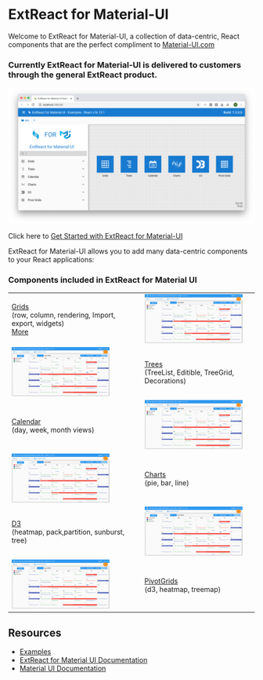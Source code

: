 # ExtReact for Material-UI

Welcome to ExtReact for Material-UI, a collection of data-centric, React components that are the perfect compliment to [Material-UI.com](https://material-ui.com/)

### Currently ExtReact for Material-UI is delivered to customers through the general ExtReact product.

<img src="examples.png" xheight="400" xwidth="800" >

Click here to [Get Started with ExtReact for Material-UI](ExtReact_for_Material-UI_GETTING_STARTED.md)

ExtReact for Material-UI allows you to add many data-centric components to your React applications:



### Components included in ExtReact for Material UI

|  |  |
| ------------- | ------------- |
| [Grids](http://se.sencha.com/ext-react-material-ui-examples/#/grids) <br/>(row, column, rendering, Import, export, widgets)<br/>[More](https://staging.sencha.com/grid/) | <img src="calendar.png" height="100" width="200" >|
| <img src="calendar.png" height="100" width="200" >                                               | [Trees](http://se.sencha.com/ext-react-material-ui-examples/#/trees)<br/>(TreeList, Editible, TreeGrid, Decorations)                                          |
| [Calendar](http://se.sencha.com/ext-react-material-ui-examples/#/calendar)<br/>(day, week, month views)                                                                     | <img src="calendar.png" height="100" width="200" >|
| <img src="calendar.png" height="100" width="200" >                                                    | [Charts](http://se.sencha.com/ext-react-material-ui-examples/#/charts)<br/>(pie, bar, line)                           |
| [D3](http://se.sencha.com/ext-react-material-ui-examples/#/d3)<br/>(heatmap, pack,partition, sunburst, tree)                                           | <img src="calendar.png" height="100" width="200" >|
| <img src="calendar.png" height="100" width="200" >                                                    | [PivotGrids](http://se.sencha.com/ext-react-material-ui-examples/#/pivot_grids)<br/>(d3, heatmap, treemap)                  |


## Resources

- [Examples](http://se.sencha.com/ext-react-material-ui-examples/)
- [ExtReact for Material UI Documentation](https://docs.sencha.com/extreact/7.2.0/modern/Ext.grid.Grid.html)
- [Material UI Documentation](https://material-ui.com/)
